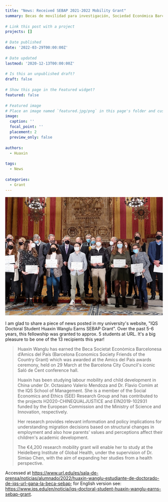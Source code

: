 ```yaml
---
title: "News: Received SEBAP 2021-2022 Mobility Grant"
summary: Becas de movilidad para investigación, Sociedad Económica Barcelonesa de Amics del País

# Link this post with a project
projects: []

# Date published
date: '2022-03-29T00:00:00Z'

# Date updated
lastmod: '2020-12-13T00:00:00Z'

# Is this an unpublished draft?
draft: false

# Show this page in the Featured widget?
featured: false

# Featured image
# Place an image named `featured.jpg/png` in this page's folder and customize its options here.
image:
  caption: ''
  focal_point: ''
  placement: 2
  preview_only: false

authors:
  - Huaxin

tags:
  - News

categories:
  - Grant
---
```

![Award Ceremony](grant.jpg)

I am glad to share a piece of news posted in my university's website, "IQS Doctoral Student Huaxin Wanglu Earns SEBAP Grant". Over the past 5-6 years, this fellowship was granted to approx. 5 students at URL. It's a big pleasure to be one of the 13 recipients this year!

> Huaxin Wanglu has earned the Beca Societat Econòmica Barcelonesa d’Amics del País (Barcelona Economics Society Friends of the Country Grant) which was awarded at the Amics del País awards ceremony, held on 29 March at the Barcelona City Council's iconic Saló de Cent conference hall.
> 
> Huaxin has been studying labour mobility and child development in China under Dr. Octasiano Valerio Mendoza and Dr. Flavio Comim at the IQS School of Management. She is a member of the Social Economics and Ethics (SEE) Research Group and has contributed to the projects H2020-CHINEQUALJUSTICE and EIN2019-102931 funded by the European Commission and the Ministry of Science and Innovation, respectively.
> 
> Her research provides relevant information and policy implications for understanding migration decisions based on structural changes in employment and also how parents’ values and perceptions affect their children's academic development.
> 
> The €4,200 research mobility grant will enable her to study at the Heidelberg Institute of Global Health, under the supervision of Dr. Simiao Chen, with the aim of expanding her studies from a health perspective.

Accessed at <https://www.url.edu/es/sala-de-prensa/noticias/alumnado/2022/huaxin-wanglu-estudiante-de-doctorado-de-iqs-url-gana-la-beca-sebap>; for English version see: <https://www.iqs.edu/en/noticia/iqs-doctoral-student-huaxin-wanglu-earns-sebap-grant>.
